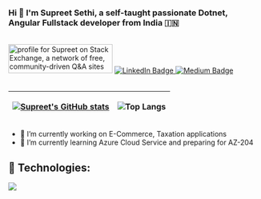 ### Hi 👋 I'm Supreet Sethi, a self-taught passionate Dotnet, Angular Fullstack developer from India 🇮🇳
<br>
<div id="badges">
  <a target="_blank" href="https://stackexchange.com/users/1838322"><img src="https://stackexchange.com/users/flair/1838322.png" width="208" height="58" alt="profile for Supreet on Stack Exchange, a network of free, community-driven Q&amp;A sites" title="profile for Supreet on     Stack Exchange, a network of free, community-driven Q&amp;A sites"></a>
  <a target="_blank" href="https://www.linkedin.com/in/supreet-sethi-21a79b16/">
    <img src="https://img.shields.io/badge/LinkedIn-blue?style=for-the-badge&logo=linkedin&logoColor=white" alt="LinkedIn Badge"/>
  </a>
  <a target="_blank" href="https://medium.com/@supreet1986">
    <img src="https://img.shields.io/badge/Medium-12100E?style=for-the-badge&logo=medium&logoColor=white" alt="Medium Badge"/>
  </a>
</div>
<br>
<table>
<thead>
<tr>
<th>
  
   [![Supreet's GitHub stats](https://github-readme-stats.vercel.app/api?username=supreetsethi&show_icons=true&theme=buefy&hide_border=true)](https://github.com/supreetsethi/github-readme-stats)  

</th>
<th>
  
 ![Top Langs](https://github-readme-stats.vercel.app/api/top-langs/?username=supreetsethi&layout=compact&theme=buefy&hide_border=true) 

</th>
</tr>
</thead>
</table>


 

<!--**supreetsethi/supreetsethi** is a ✨ _special_ ✨ repository because its `README.md` (this file) appears on your GitHub profile.-->

- 🔭 I’m currently working on E-Commerce, Taxation applications 
- 🌱 I’m currently learning Azure Cloud Service and preparing for AZ-204
<!--- - ⚡ Technologies: Asp.NET, SQL Server, MVC, Angular, Node, JavaScript, JQuery, MongoDB, ExpressJS, HTML5, ES6+, Azure Service
 👯 I’m looking to collaborate on ...
- 🤔 I’m looking for help with ...
- 💬 Ask me about ...
- 📫 How to reach me: ...
- 😄 Pronouns: ...
- ⚡ Fun fact: ...
-->
## 🧰 Technologies:
<p align="left">
  <a href="https://skillicons.dev">
    <img src="https://skillicons.dev/icons?i=angular,ts,cs,azure,dotnet,vscode,visualstudio,bootstrap,css,tailwind,html,js,jquery,git,kubernetes,docker,mongodb,nodejs,postman,express&perline=30&theme=light" />
  </a>
</p>
